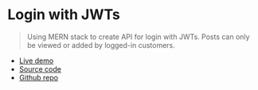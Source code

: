 # Login with JWTs

> Using MERN stack to create API for login with JWTs. Posts can only be viewed or added by logged-in customers.

- [Live demo](https://express-api-login-with-jwt.rolandjlevy.repl.co/)
- [Source code](https://replit.com/@RolandJLevy/express-api-login-with-jwt)
- [Github repo](https://github.com/rolandjlevy/express-api-login-with-jwt)